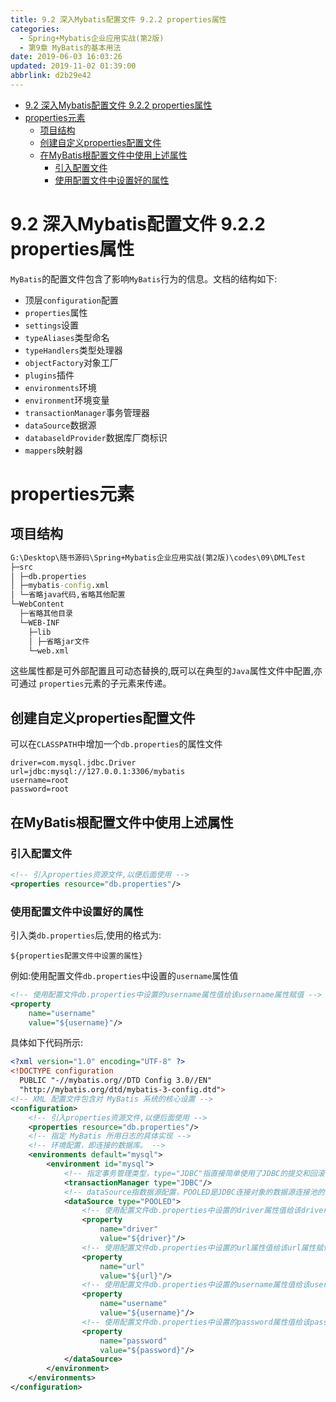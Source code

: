```yaml
---
title: 9.2 深入Mybatis配置文件 9.2.2 properties属性
categories: 
  - Spring+Mybatis企业应用实战(第2版)
  - 第9章 MyBatis的基本用法
date: 2019-06-03 16:03:26
updated: 2019-11-02 01:39:00
abbrlink: d2b29e42
---
```

- [9.2 深入Mybatis配置文件 9.2.2 properties属性](/ReadingNotes/d2b29e42/#9-2-深入Mybatis配置文件-9-2-2-properties属性)
- [properties元素](/ReadingNotes/d2b29e42/#properties元素)
    - [项目结构](/ReadingNotes/d2b29e42/#项目结构)
    - [创建自定义properties配置文件](/ReadingNotes/d2b29e42/#创建自定义properties配置文件)
    - [在MyBatis根配置文件中使用上述属性](/ReadingNotes/d2b29e42/#在MyBatis根配置文件中使用上述属性)
        - [引入配置文件](/ReadingNotes/d2b29e42/#引入配置文件)
        - [使用配置文件中设置好的属性](/ReadingNotes/d2b29e42/#使用配置文件中设置好的属性)

<!--more-->
<script src="https://cdn.bootcss.com/jquery/3.4.0/jquery.slim.min.js"></script>
<script>$(document).ready(function () {$(".post-body > ul:nth-child(1)").hide();});</script>

<!--end-->
# 9.2 深入Mybatis配置文件 9.2.2 properties属性 #
`MyBatis`的配置文件包含了影响`MyBatis`行为的信息。文档的结构如下:
- 顶层`configuration`配置
- `properties`属性
- `settings`设置
- `typeAliases`类型命名
- `typeHandlers`类型处理器
- `objectFactory`对象工厂
- `plugins`插件
- `environments`环境
- `environment`环境变量
- `transactionManager`事务管理器
- `dataSource`数据源
- `databaseldProvider`数据库厂商标识
- `mappers`映射器

# properties元素 #
## 项目结构 ##
```cmd
G:\Desktop\随书源码\Spring+Mybatis企业应用实战(第2版)\codes\09\DMLTest
├─src
│ ├─db.properties
│ ├─mybatis-config.xml
│ └─省略java代码,省略其他配置
└─WebContent
  ├─省略其他目录
  └─WEB-INF
    ├─lib
    │ ├─省略jar文件
    └─web.xml
```
这些属性都是可外部配置且可动态替换的,既可以在典型的`Java`属性文件中配置,亦可通过 `properties`元素的子元素来传递。
## 创建自定义properties配置文件 ##
可以在`CLASSPATH`中增加一个`db.properties`的属性文件
```
driver=com.mysql.jdbc.Driver
url=jdbc:mysql://127.0.0.1:3306/mybatis
username=root
password=root
```
## 在MyBatis根配置文件中使用上述属性 ##
### 引入配置文件 ###
```xml
<!-- 引入properties资源文件,以便后面使用 -->
<properties resource="db.properties"/>
```
### 使用配置文件中设置好的属性 ###
引入类`db.properties`后,使用的格式为:
```
${properties配置文件中设置的属性}
```
例如:使用配置文件`db.properties`中设置的`username`属性值
```xml
<!-- 使用配置文件db.properties中设置的username属性值给该username属性赋值 -->
<property
    name="username"
    value="${username}"/>
```
具体如下代码所示:
```xml
<?xml version="1.0" encoding="UTF-8" ?>
<!DOCTYPE configuration
  PUBLIC "-//mybatis.org//DTD Config 3.0//EN"
  "http://mybatis.org/dtd/mybatis-3-config.dtd">
<!-- XML 配置文件包含对 MyBatis 系统的核心设置 -->
<configuration>
    <!-- 引入properties资源文件,以便后面使用 -->
    <properties resource="db.properties"/>
    <!-- 指定 MyBatis 所用日志的具体实现 -->
    <!-- 环境配置，即连接的数据库。 -->
    <environments default="mysql">
        <environment id="mysql">
            <!-- 指定事务管理类型，type="JDBC"指直接简单使用了JDBC的提交和回滚设置 -->
            <transactionManager type="JDBC"/>
            <!-- dataSource指数据源配置，POOLED是JDBC连接对象的数据源连接池的实现。 -->
            <dataSource type="POOLED">
                <!-- 使用配置文件db.properties中设置的driver属性值给该driver属性赋值 -->
                <property
                    name="driver"
                    value="${driver}"/>
                <!-- 使用配置文件db.properties中设置的url属性值给该url属性赋值 -->
                <property
                    name="url"
                    value="${url}"/>
                <!-- 使用配置文件db.properties中设置的username属性值给该username属性赋值 -->
                <property
                    name="username"
                    value="${username}"/>
                <!-- 使用配置文件db.properties中设置的password属性值给该password属性赋值 -->
                <property
                    name="password"
                    value="${password}"/>
            </dataSource>
        </environment>
    </environments>
</configuration>
```

